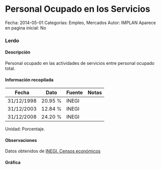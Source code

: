 Personal Ocupado en los Servicios
=====

Fecha: 2014-05-01
Categorías: Empleo, Mercados
Autor: IMPLAN
Aparece en pagina inicial: No

### Lerdo

#### Descripción

Personal ocupado en las actividades de servicios entre personal ocupado total.

<!-- break -->

#### Información recopilada

<table class="table table-hover table-bordered matriz">
  <thead>
    <tr><th>Fecha</th><th>Dato</th><th>Fuente</th><th>Notas</th></tr>
  </thead>
  <tbody>
    <tr><td class="centrado">31/12/1998</td><td class="derecha">20.95 %</td><td>INEGI</td><td></td></tr>
    <tr><td class="centrado">31/12/2003</td><td class="derecha">12.84 %</td><td>INEGI</td><td></td></tr>
    <tr><td class="centrado">31/12/2008</td><td class="derecha">24.20 %</td><td>INEGI</td><td></td></tr>
  </tbody>
</table>

Unidad: Porcentaje.

#### Observaciones

Datos obtenidos de [INEGI. Censos económicos](http://www3.inegi.org.mx/sistemas/saic/)

#### Gráfica

<div id="Morrisdggmuqqw" class="grafica"></div>
<script>
new Morris.Line({
element: 'Morrisdggmuqqw',
data: [{ fecha: '1998-12-31', dato: 20.9500 },{ fecha: '2003-12-31', dato: 12.8400 },{ fecha: '2008-12-31', dato: 24.2010 }],
xkey: 'fecha',
ykeys: ['dato'],
labels: ['Dato'],
lineColors: ['#FF5B02'],
xLabelFormat: function(d) { return d.getDate()+'/'+(d.getMonth()+1)+'/'+d.getFullYear(); },
dateFormat: function(ts) { var d = new Date(ts); return d.getDate() + '/' + (d.getMonth() + 1) + '/' + d.getFullYear(); }
});
</script>
